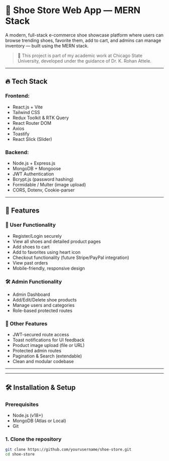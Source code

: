 # 👟 Shoe Store Web App — MERN Stack

A modern, full-stack e-commerce shoe showcase platform where users can browse trending shoes, favorite them, add to cart, and admins can manage inventory — built using the MERN stack.

> 📌 This project is part of my academic work at Chicago State University, developed under the guidance of Dr. K. Rohan Attele.

---

## 🔥 Tech Stack

### Frontend:
- React.js + Vite
- Tailwind CSS
- Redux Toolkit & RTK Query
- React Router DOM
- Axios
- Toastify
- React Slick (Slider)

### Backend:
- Node.js + Express.js
- MongoDB + Mongoose
- JWT Authentication
- Bcrypt.js (password hashing)
- Formidable / Multer (image upload)
- CORS, Dotenv, Cookie-parser

---

## 🚀 Features

### 👤 User Functionality
- Register/Login securely
- View all shoes and detailed product pages
- Add shoes to cart
- Add to favorites using heart icon
- Checkout functionality (future Stripe/PayPal integration)
- View past orders
- Mobile-friendly, responsive design

### 🛠️ Admin Functionality
- Admin Dashboard
- Add/Edit/Delete shoe products
- Manage users and categories
- Role-based protected routes

### 🧠 Other Features
- JWT-secured route access
- Toast notifications for UI feedback
- Product image upload (file or URL)
- Protected admin routes
- Pagination & Search (extendable)
- Clean and modular codebase

---



---

## 🛠️ Installation & Setup

### Prerequisites
- Node.js (v18+)
- MongoDB (Atlas or Local)
- Git

### 1. Clone the repository

```bash
git clone https://github.com/yourusername/shoe-store.git
cd shoe-store

